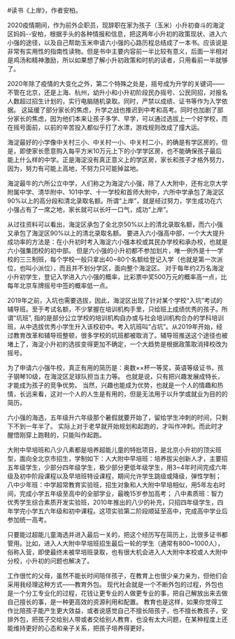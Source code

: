 \#读书《上岸》，作者安柏。

2020疫情期间，作为前外企职员，现辞职在家为孩子（玉米）小升初奋斗的海淀区妈妈--安柏，根据手头的各种情报和信息，把这两年小升初的政策现状、进入六小强的途径，以及自己帮助玉米申请六小强的心路历程总结成了一本书。应该说是非常有实用性的指南性读物。但是书中主要内容前一半比较有意义，后面一半相对是鸡汤和精神激励，所以如果想了解小升初政策和时机的读者，只用看前一半就够了。

2020年除了疫情的大变化之外，第二个特殊之处是，摇号成为升学的关键词——不管在北京，还是上海、杭州，幼升小和小升初阶段民办摇号、公民同招，对报名人数超过招生计划的，实行电脑随机录取。同时，严禁以成绩、证书等作为入学依据。 这延缓了部分家长的焦虑，升学之战也推迟到中考和高考。同时也加剧了部分家长的焦虑，因为他们本来让孩子多学、早学，可以通过选拔上一个好学校，而在摇号面前，以前的辛苦投入都似乎打了水漂，游戏规则改成了撞大运。

海淀最好的小学像中关村三小、中关村一小、中关村二小，的确是有学区房的，但是，即使家长愿意购入每平方米10万元上下的小学学区房，也不能确保孩子最后能上什么样的中学。正是海淀没有真正意义上的学区房，家长和孩子才格外努力，因为，努力有可能上高地，不努力只可能掉盆地。

海淀最牛的六所公立中学，人们称之为海淀六小强，除了人大附中，还有北京大学附属中学、清华附中、101中学、十一学校和首师大附中，六所中学承包了海淀区90%以上的高分段和清北录取名额。所谓“上岸”，就是经过努力，学生成功在六小强占有了一席之地，家长就可以长吁一口气，成功“上岸”。

从过往资料可以看出，海淀区承包了全北京50%以上的清北录取名额，而六小强又承包了海淀区90%以上的清北录取名额。 要进入六小强高中部，一个大大提升成功率的方法是：在小升初时考入海淀六小强本校或其民办学校和承办校，也就是六小强集团校的初中部。 但是六小强的小升初都不参加划片，唯一例外是十一学校的三三制班，每个学校一般只拿出40~80个名额给登记入学（也就是第一次派位，也叫小派位），而且并不划分学区，面向整个海淀区。 对于每年约2万名海淀小升初学生，登记入学进入六小强的概率，比彩票中奖500万元的概率高一点，比每年北京车牌摇号中签的概率低一点。

2019年之前，入坑也需要选拔，因此，海淀区出现了针对某个学校“入坑”考试的辅导班。至于考试名额，不少掌握在培训机构手里，只给班上成绩优秀的孩子。所谓“坑班”, 指的是部分公立学校的培训机构自办或与社会培训机构合办的学科培训班，从中选拔优秀小学生升入该校初中。考入坑班叫“占坑”。从2019年开始，经过教育改革和辅导班整顿，很多学校的坑班都被取消了。辅导班推送这个途径也被堵上了，海淀小升初的选拔变得更加不确定，一个大趋势是根据政策取消择校改为摇号。

为了申请六小强牛校，真正有用的简历是：奥数××杯一等奖，英语等级证书，孩子钢琴10级，在海淀区足球队担当主力等。 也就是说，只有把兴趣发展成特长，才能成为孩子的竞争优势。 当然，兴趣也能成为优势，也就是一个人的情趣和热情，长远来看，这对一个人的人生是有用的，但是无法用于以升学或就业为目的的简历。

六小强的海选，五年级升六年级那个暑假就要开始了，留给学生冲刺的时间，只剩下不到一年半了。 实际上对于老早就开始规划和起跑的，才叫作冲刺。而此时才醒悟刚穿上跑鞋的，只能叫作起跑。

大附中早培班和八少八素都是培养超能儿童的特批项目，是北京小升初的顶尖班型，面向全北京市招生，学制如下：人大附中早培班：培养拔尖创新人才，主要招五年级学生，少部分四年级学生，极少部分更低年级学生，用3~4年时间完成六年级及初中阶段课程以及早培班特设课程，期间允许学生跳级或降级，弹性学制； 八中少年班：中学超常教育实验班，招生对象和人大附中早培相似，用5年左右时间，完成小学五年级至高中的全部学业，最晚15岁参加高考； 八中素质班：智力优秀学生综合素质开发实验班，2010年推出的八少的补充，只招四年级学生，四年学完小学五六年级和初中课程。这项实验第二阶段顺延至高中，完成高中学业后参加统一高考。

只要能过超能儿童海选并进入最后一关的，把这个经历写在简历上，比很多证书都管用。比如，进入人大附中早培班招生最后一轮的学生（通常有800~1000人），俗称入营，即使最终未被早培班录取，也有很大机会进入人大附中本校或人大附中分校，小升初的问题也解决了。

工作很忙的父母，虽然不能长时间陪伴孩子，在教育上也很少亲力亲为，但他们会采用我经理这种方式——教育外包。 现代社会就是一个不断外包的过程，外包也是一个分工专业化的过程，花钱让更专业的人做更专业的事，把自己解放出来去做自己擅长的事，是一种更高效的资源利用和配置。 教育也是这样，如果你觉得工作比陪孩子能产生更大效益，或者说感觉自己不擅长陪孩子，也不擅长教孩子，安排外包，把孩子交给别人带或者交给别人教育，也没有太大问题，在某种程度上还能维持更好的心态和亲子关系，把孩子培养得更好。

